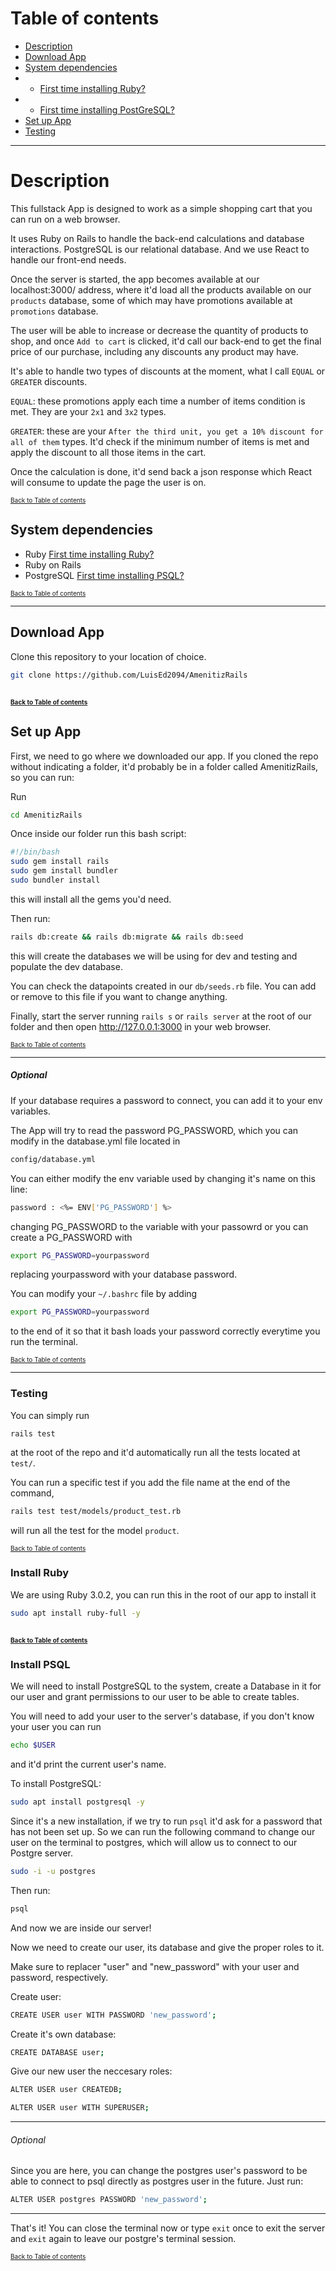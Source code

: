 # Table of contents

- [Description](#description)
- [Download App](#download-app)
- [System dependencies](#system-dependencies)
- - [First time installing Ruby?](#install-ruby)
- - [First time installing PostGreSQL?](#first-time-installing-psql)
- [Set up App](#set-up-app)
- [Testing](#testing)
---

# Description

This fullstack App is designed to work as a simple shopping cart that you can run on a web browser.

It uses Ruby on Rails to handle the back-end calculations and database interactions. 
PostgreSQL is our relational database.
And we use React to handle our front-end needs.


Once the server is started, the app becomes available at our localhost:3000/ address, where it'd load all the products available on our ```products``` database, some of which may have promotions available at ```promotions``` database. 

The user will be able to increase or decrease the quantity of products to shop, and once ```Add to cart``` is clicked, it'd call our back-end to get the final price of our purchase, including any discounts any product may have.

It's able to handle two types of discounts at the moment, what I call ```EQUAL``` or ```GREATER``` discounts.

```EQUAL```: these promotions apply each time a number of items condition is met. They are your ```2x1``` and ```3x2``` types. 

```GREATER```: these are your ```After the third unit, you get a 10% discount for all of them``` types. It'd check if the minimum number of items is met and apply the discount to all those items in the cart. 


Once the calculation is done, it'd send back a json response which React will consume to update the page the user is on.

<font size="1"> [Back to Table of contents](#table-of-contents) </font>

## System dependencies

- Ruby [First time installing Ruby?](#install-ruby)
- Ruby on Rails
- PostgreSQL [First time installing PSQL?](#install-psql)

<font size="1"> [Back to Table of contents](#table-of-contents) </font>

---
## Download App

Clone this repository to your location of choice.

```bash
git clone https://github.com/LuisEd2094/AmenitizRails
```

<font size="1"> [Back to Table of contents](#table-of-contents) </font>
---


## Set up App

First, we need to go where we downloaded our app. If you cloned the repo without indicating a folder, it'd probably be in a folder called AmenitizRails, so you can run: 

Run

```bash
cd AmenitizRails
```

Once inside our folder run this bash script: 
```bash
#!/bin/bash
sudo gem install rails
sudo gem install bundler
sudo bundler install
```

this will install all the gems you'd need.

Then run:

```bash
rails db:create && rails db:migrate && rails db:seed
```

this will create the databases we will be using for dev and testing and populate the dev database. 

You can check the datapoints created in our ```db/seeds.rb``` file. You can add or remove to this file if you want to change anything.

Finally, start the server running ```rails s``` or ```rails server``` at the root of our folder and then open http://127.0.0.1:3000 in your web browser.

<font size="1"> [Back to Table of contents](#table-of-contents) </font>


---
##### Optional

If your database requires a password to connect, you can add it to your env variables. 

The App will try to read the password PG_PASSWORD, which you can modify in the database.yml file located in 

```bash
config/database.yml
```

You can either modify the env variable used by changing it's name on this line:

```bash
password : <%= ENV['PG_PASSWORD'] %>
```

changing PG_PASSWORD to the variable with your passowrd or you can create a PG_PASSWORD with

```bash
export PG_PASSWORD=yourpassword
```

replacing yourpassword with your database password.

You can modify your ```~/.bashrc``` file by adding 

```bash
export PG_PASSWORD=yourpassword
```
to the end of it so that it bash loads your password correctly everytime you run the terminal.

<font size="1"> [Back to Table of contents](#table-of-contents) </font>

---

### Testing

You can simply run 
```bash
rails test
```

at the root of the repo and it'd automatically run all the tests located at ```test/```.

You can run a specific test if you add the file name at the end of the command, 

```bash
rails test test/models/product_test.rb
```

will run all the test for the model ```product```.

<font size="1"> [Back to Table of contents](#table-of-contents) </font>

### Install Ruby

We are using Ruby 3.0.2, you can run this in the root of our app to install it

```bash
sudo apt install ruby-full -y
```
<font size="1"> [Back to Table of contents](#table-of-contents) </font>
---
### Install PSQL

We will need to install PostgreSQL to the system, create a Database in it for our user and grant permissions to our user to be able to create tables.

You will need to add your user to the server's database, if you don't know your user you can run 
 
```bash
echo $USER
```

and it'd print the current user's name.

To install PostgreSQL:
```bash
sudo apt install postgresql -y
```
Since it's a new installation, if we try to run ```psql``` it'd ask for a password that has not been set up. So we can run the following command to change our user on the terminal to postgres, which will allow us  to connect to our Postgre server.
```bash
sudo -i -u postgres
```

Then run:
```bash
psql
```

And now we are inside our server!

Now we need to create our user, its database and give the proper roles to it.

Make sure to replacer "user" and "new_password" with your user and password, respectively.

Create user: 

```bash
CREATE USER user WITH PASSWORD 'new_password';
```

Create it's own database:

```bash
CREATE DATABASE user;
```

Give our new user the neccesary roles:

```bash
ALTER USER user CREATEDB;

ALTER USER user WITH SUPERUSER;
```

---
###### Optional 

Since you are here, you can change the postgres user's password to be able to connect to psql directly as postgres user in the future. Just run:

```bash
ALTER USER postgres PASSWORD 'new_password';
```
---

That's it! You can close the terminal now or type ```exit``` once to exit the server and ```exit``` again to leave our postgre's terminal session. 

<font size="1"> [Back to Table of contents](#table-of-contents) </font>
